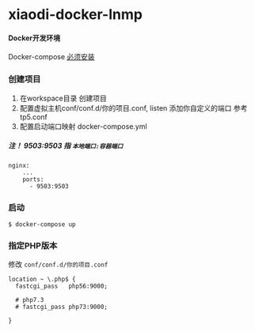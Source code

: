 # xiaodi-docker-lnmp
#### Docker开发环境

Docker-compose [必须安装](https://docs.docker.com/compose/install/) 

### 创建项目
1. 在workspace目录 创建项目
2. 配置虚拟主机conf/conf.d/你的项目.conf, listen 添加你自定义的端口 参考tp5.conf
3. 配置启动端口映射 docker-compose.yml 
##### 注！ 9503:9503 指 ```本地端口:容器端口```
~~~
nginx:
    ...
    ports:
      - 9503:9503
~~~

### 启动
~~~
$ docker-compose up
~~~

### 指定PHP版本
修改 ```conf/conf.d/你的项目.conf```
~~~
location ~ \.php$ {
  fastcgi_pass   php56:9000;

  # php7.3
  # fastcgi_pass php73:9000;

}
~~~
